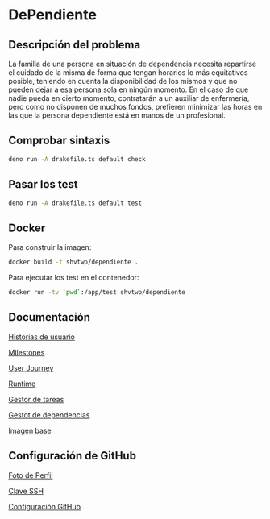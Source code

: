 # DePendiente

## Descripción del problema
La familia de una persona en situación de dependencia necesita repartirse el cuidado de la misma de forma que tengan horarios lo más equitativos posible, teniendo en cuenta la disponibilidad de los mismos y que no pueden dejar a esa persona sola en ningún momento. En el caso de que nadie pueda en cierto momento, contratarán a un auxiliar de enfermería, pero como no disponen de muchos fondos, prefieren minimizar las horas en las que la persona dependiente está en manos de un profesional.

## Comprobar sintaxis

```bash
deno run -A drakefile.ts default check
```

## Pasar los test

```bash
deno run -A drakefile.ts default test
```

## Docker

Para construir la imagen: 
```bash
docker build -t shvtwp/dependiente .
```

Para ejecutar los test en el contenedor:
```bash
docker run -tv `pwd`:/app/test shvtwp/dependiente
```

## Documentación
[Historias de usuario](docs/HUs.md)

[Milestones](docs/milestones.md)

[User Journey](docs/userJourney.md)

[Runtime](docs/runtime.md)

[Gestor de tareas](docs/gestor_tareas.md)

[Gestot de dependencias](docs/gestor_dependencias.md)

[Imagen base](docs/imagen_base.md)

## Configuración de GitHub
[Foto de Perfil](docs/pfp.png)

[Clave SSH](docs/sshkey.png)

[Configuración GitHub](docs/capturaiv.png)